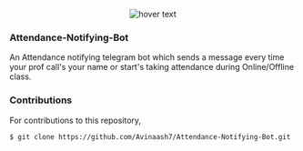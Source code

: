 <p align="center">
  <img src="https://raw.githubusercontent.com/python-telegram-bot/logos/master/logo-text/png/ptb-logo-text_768.png" title="hover text">

</p>

### Attendance-Notifying-Bot
An Attendance notifying telegram bot which sends a message every time your prof call's your name or start's taking attendance during Online/Offline class.

### Contributions
For contributions to this repository, 

```
$ git clone https://github.com/Avinaash7/Attendance-Notifying-Bot.git
```
